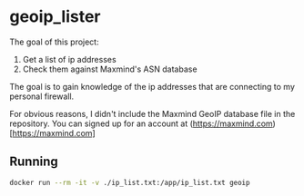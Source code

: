 # geoip_lister

The goal of this project:

1. Get a list of ip addresses
2. Check them against Maxmind's ASN database

The goal is to gain knowledge of the ip addresses that are connecting to my personal firewall.

For obvious reasons, I didn't include the Maxmind GeoIP database file in the repository.  You can signed up for an account at (https://maxmind.com)[https://maxmind.com]

## Running

```bash
docker run --rm -it -v ./ip_list.txt:/app/ip_list.txt geoip
```
